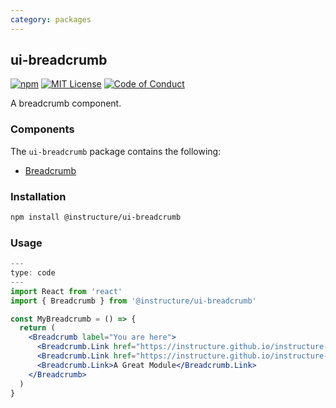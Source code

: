 ```yaml
---
category: packages
---
```


## ui-breadcrumb

[![npm][npm]][npm-url]
[![MIT License][license-badge]][license]
[![Code of Conduct][coc-badge]][coc]

A breadcrumb component.

### Components

The `ui-breadcrumb` package contains the following:

- [Breadcrumb](#Breadcrumb)

### Installation

```sh
npm install @instructure/ui-breadcrumb
```

### Usage

```jsx
---
type: code
---
import React from 'react'
import { Breadcrumb } from '@instructure/ui-breadcrumb'

const MyBreadcrumb = () => {
  return (
    <Breadcrumb label="You are here">
      <Breadcrumb.Link href="https://instructure.github.io/instructure-ui/">Course A</Breadcrumb.Link>
      <Breadcrumb.Link href="https://instructure.github.io/instructure-ui/">Modules</Breadcrumb.Link>
      <Breadcrumb.Link>A Great Module</Breadcrumb.Link>
    </Breadcrumb>
  )
}
```

[npm]: https://img.shields.io/npm/v/@instructure/ui-breadcrumb.svg
[npm-url]: https://npmjs.com/package/@instructure/ui-breadcrumb
[license-badge]: https://img.shields.io/npm/l/instructure-ui.svg?style=flat-square
[license]: https://github.com/instructure/instructure-ui/blob/master/LICENSE.md
[coc-badge]: https://img.shields.io/badge/code%20of-conduct-ff69b4.svg?style=flat-square
[coc]: https://github.com/instructure/instructure-ui/blob/master/CODE_OF_CONDUCT.md
